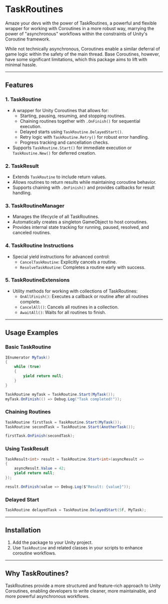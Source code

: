 # TaskRoutines

Amaze your devs with the power of TaskRoutines, a powerful and flexible wrapper for working with Coroutines in a more robust way, marrying the power of "asynchronous" workflows within the constraints of Unity's Coroutine framework.

While not technically asynchronous, Coroutines enable a similar deferral of game logic within the safety of the main thread. Base Coroutines, however, have some significant limitations, which this package aims to lift with minimal hassle.

---

## Features

### 1. **TaskRoutine**
- A wrapper for Unity Coroutines that allows for:
  - Starting, pausing, resuming, and stopping routines.
  - Chaining routines together with `.OnFinish()` for sequential execution.
  - Delayed starts using `TaskRoutine.DelayedStart()`.
  - Retry logic with `TaskRoutine.Retry()` for robust error handling.
  - Progress tracking and cancellation checks.
- Supports `TaskRoutine.Start()` for immediate execution or `TaskRoutine.New()` for deferred creation.

### 2. **TaskResult**
- Extends `TaskRoutine` to include return values.
- Allows routines to return results while maintaining coroutine behavior.
- Supports chaining with `.OnFinish()` and provides callbacks for result handling.

### 3. **TaskRoutineManager**
- Manages the lifecycle of all TaskRoutines.
- Automatically creates a singleton GameObject to host coroutines.
- Provides internal state tracking for running, paused, resolved, and canceled routines.

### 4. **TaskRoutine Instructions**
- Special yield instructions for advanced control:
  - `CancelTaskRoutine`: Explicitly cancels a routine.
  - `ResolveTaskRoutine`: Completes a routine early with success.

### 5. **TaskRoutineExtensions**
- Utility methods for working with collections of TaskRoutines:
  - `OnAllFinish()`: Executes a callback or routine after all routines complete.
  - `CancelAll()`: Cancels all routines in a collection.
  - `AwaitAll()`: Waits for all routines to finish.

---

## Usage Examples

### Basic TaskRoutine
```csharp
IEnumerator MyTask()
{
    while (true)
    {
        yield return null;
    }
}

TaskRoutine myTask = TaskRoutine.Start(MyTask());
myTask.OnFinish(() => Debug.Log("Task completed!"));
```

### Chaining Routines
```csharp
TaskRoutine firstTask = TaskRoutine.Start(MyTask());
TaskRoutine secondTask = TaskRoutine.Start(AnotherTask());

firstTask.OnFinish(secondTask);
```

### Using TaskResult
```csharp
TaskResult<int> result = TaskRoutine.Start<int>(asyncResult =>
{
    asyncResult.Value = 42;
    yield return null;
});

result.OnFinish(value => Debug.Log($"Result: {value}"));
```

### Delayed Start
```csharp
TaskRoutine delayedTask = TaskRoutine.DelayedStart(5f, MyTask);
```

---

## Installation
1. Add the package to your Unity project.
2. Use `TaskRoutine` and related classes in your scripts to enhance coroutine workflows.

---

## Why TaskRoutines?
TaskRoutines provide a more structured and feature-rich approach to Unity Coroutines, enabling developers to write cleaner, more maintainable, and more powerful asynchronous workflows.



